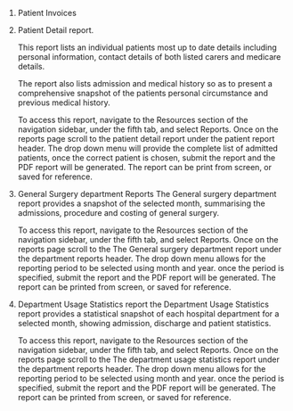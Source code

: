 1. Patient Invoices

2. Patient Detail report.
	
	This report lists an individual patients most up to date details including
	 personal information, contact details of both listed carers and medicare
	details.
	
	The report also lists admission and medical history so as to present a comprehensive
	snapshot of the patients personal circumstance and previous medical history.

	To access this report, navigate to the Resources section of the navigation sidebar, under
	the fifth tab, and select Reports. Once on the reports page scroll to the patient detail report under the patient
	report header. The drop down menu will provide the complete list of admitted patients, once the correct patient is chosen, submit the report and the PDF report will be generated. The report can 	be print from screen, or saved for reference.

3. General Surgery department Reports
	The General surgery department report provides a snapshot of the selected month, summarising the admissions,  procedure and costing of general surgery. 

	To access this report, navigate to the Resources section of the navigation sidebar, under
	the fifth tab, and select Reports. Once on the reports page scroll to the The General surgery department report under the department reports header. The drop down menu allows for the reporting period to be selected using month and year. once the period is specified, submit the report and the PDF report will be generated. The report can be printed from screen, or saved for reference.

4. Department Usage Statistics report
	the Department Usage Statistics report provides a statistical snapshot of each hospital department for a selected month, showing admission, discharge and patient statistics.

	To access this report, navigate to the Resources section of the navigation sidebar, under
	the fifth tab, and select Reports. Once on the reports page scroll to the The department usage statistics report under the department reports header. The drop down menu allows for the reporting period to be selected using month and year. once the period is specified, submit the report and the PDF report will be generated. The report can be printed from screen, or saved for reference.
